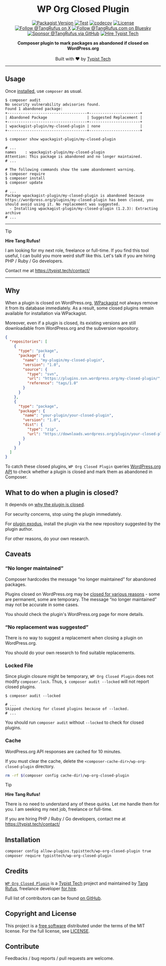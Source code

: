 <div align="center">

# WP Org Closed Plugin

[![Packagist Version](https://img.shields.io/packagist/v/typisttech/wp-org-closed-plugin)](https://packagist.org/packages/typisttech/wp-org-closed-plugin)
[![Test](https://github.com/typisttech/wp-org-closed-plugin/actions/workflows/test.yml/badge.svg)](https://github.com/typisttech/wp-org-closed-plugin/actions/workflows/test.yml)
[![codecov](https://codecov.io/gh/typisttech/wp-org-closed-plugin/graph/badge.svg?token=NCXHH990CY)](https://codecov.io/gh/typisttech/wp-org-closed-plugin)
[![License](https://img.shields.io/github/license/typisttech/wp-org-closed-plugin.svg)](https://github.com/typisttech/wp-org-closed-plugin/blob/master/LICENSE)
[![Follow @TangRufus on X](https://img.shields.io/badge/Follow-TangRufus-15202B?logo=x&logoColor=white)](https://x.com/tangrufus)
[![Follow @TangRufus.com on Bluesky](https://img.shields.io/badge/Bluesky-TangRufus.com-blue?logo=bluesky)](https://bsky.app/profile/tangrufus.com)
[![Sponsor @TangRufus via GitHub](https://img.shields.io/badge/Sponsor-TangRufus-EA4AAA?logo=githubsponsors)](https://github.com/sponsors/tangrufus)
[![Hire Typist Tech](https://img.shields.io/badge/Hire-Typist%20Tech-778899)](https://typist.tech/contact/)

<p>
  <strong>Composer plugin to mark packages as abandoned if closed on WordPress.org</strong>
  <br>
  <br>
  Built with ♥ by <a href="https://typist.tech/">Typist Tech</a>
</p>

</div>

---

## Usage

Once [installed](#installation), use `composer` as usual.

```console
$ composer audit
No security vulnerability advisories found.
Found 1 abandoned package:
+------------------------------------+-----------------------+
| Abandoned Package                  | Suggested Replacement |
+------------------------------------+-----------------------+
| wpackagist-plugin/my-closed-plugin | none                  |
+------------------------------------+-----------------------+
```

```console
$ composer show wpackagist-plugin/my-closed-plugin

# ...
names    : wpackagist-plugin/my-closed-plugin
Attention: This package is abandoned and no longer maintained.
# ...
```

```console
# The following commands show the same abandonment warning.
$ composer require
$ composer install
$ composer update

# ...
Package wpackagist-plugin/my-closed-plugin is abandoned because https://wordpress.org/plugins/my-closed-plugin has been closed, you should avoid using it. No replacement was suggested.
  - Installing wpackagist-plugin/my-closed-plugin (1.2.3): Extracting archive
# ...
```

---

> [!TIP]
> **Hire Tang Rufus!**
>
> I am looking for my next role, freelance or full-time.
> If you find this tool useful, I can build you more weird stuff like this.
> Let's talk if you are hiring PHP / Ruby / Go developers.
>
> Contact me at https://typist.tech/contact/

---

## Why

When a plugin is closed on WordPress.org, [WPackagist](https://wpackagist.org/) not always remove it from its database immediately.
As a result, some closed plugins remain available for installation via WPackagist.

Moreover, even if a plugin is closed, its existing versions are still downloadable from WordPress.org and the subversion repository.
```json
{
  "repositories": [
    {
      "type": "package",
      "package": {
        "name": "my-plugin/my-closed-plugin",
        "version": "1.0",
        "source": {
          "type": "svn",
          "url": "https://plugins.svn.wordpress.org/my-closed-plugin/",
          "reference": "tags/1.0"
        }
      }
    },
    {
      "type": "package",
      "package": {
        "name": "your-plugin/your-closed-plugin",
        "version": "1.0",
        "dist": {
          "type": "zip",
          "url": "https://downloads.wordpress.org/plugin/your-closed-plugin.1.0.zip"
        }
      }
    }
  ]
}
```

To catch these closed plugins, `WP Org Closed Plugin` queries [WordPress.org API](https://codex.wordpress.org/WordPress.org_API#Plugins) to check whether a plugin is closed and mark them as abandoned in Composer.

## What to do when a plugin is closed?

It depends on [why the plugin is closed](https://developer.wordpress.org/plugins/wordpress-org/alerts-and-warnings/#reasons-why-plugins-are-closed).

For security concerns, stop using the plugin immediately.

For [plugin exodus](https://wptavern.com/developers-remove-plugins-from-wordpress-org-repository-after-acf-controversy), install the plugin via the new repository suggested by the plugin author.

For other reasons, do your own research.

## Caveats

### <q>No longer maintained</q>

Composer hardcodes the message <q>no longer maintained</q> for abandoned packages.

Plugins closed on WordPress.org may be [closed for various reasons](https://developer.wordpress.org/plugins/wordpress-org/alerts-and-warnings/#reasons-why-plugins-are-closed) - some are permanent, some are temporary.
The message <q>no longer maintained</q> may not be accurate in some cases.

You should check the plugin's WordPress.org page for more details.

### <q>No replacement was suggested</q>

There is no way to suggest a replacement when closing a plugin on WordPress.org.

You should do your own research to find suitable replacements.

### Locked File

Since plugin closure might be temporary, `WP Org Closed Plugin` does not modify `composer.lock`.
Thus, `$ composer audit --locked` will not report closed plugins.

```console
$ composer audit --locked

# ...
Skipped checking for closed plugins because of --locked.
# ...
```

You should run `composer audit` without `--locked` to check for closed plugins.

### Cache

WordPress.org API responses are cached for 10 minutes.

If you must clear the cache, delete the `<composer-cache-dir>/wp-org-closed-plugin` directory.

```sh
rm -rf $(composer config cache-dir)/wp-org-closed-plugin
```

> [!TIP]
> **Hire Tang Rufus!**
>
> There is no need to understand any of these quirks.
> Let me handle them for you.
> I am seeking my next job, freelance or full-time.
>
> If you are hiring PHP / Ruby / Go developers,
> contact me at https://typist.tech/contact/

## Installation

```sh
composer config allow-plugins.typisttech/wp-org-closed-plugin true
composer require typisttech/wp-org-closed-plugin
```

## Credits

[`WP Org Closed Plugin`](https://github.com/typisttech/wp-org-closed-plugin) is a [Typist Tech](https://typist.tech) project and maintained by [Tang Rufus](https://x.com/TangRufus), freelance developer [for hire](https://typist.tech/contact/).

Full list of contributors can be found [on GitHub](https://github.com/typisttech/wp-org-closed-plugin/graphs/contributors).

## Copyright and License

This project is a [free software](https://www.gnu.org/philosophy/free-sw.en.html) distributed under the terms of the MIT license.
For the full license, see [LICENSE](./LICENSE).

## Contribute

Feedbacks / bug reports / pull requests are welcome.
